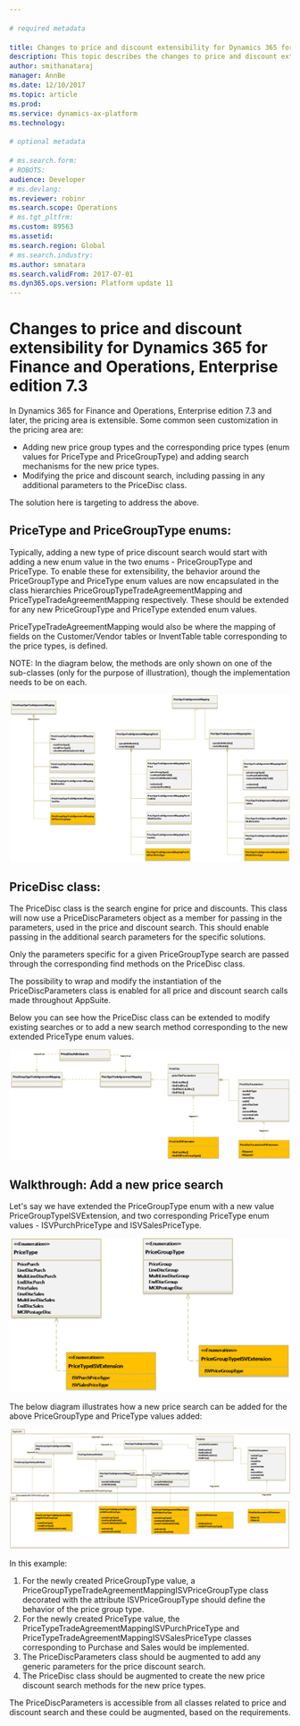 ```yaml
---

# required metadata

title: Changes to price and discount extensibility for Dynamics 365 for Finance and Operations, Enterprise edition 7.3
description: This topic describes the changes to price and discount extensibility for Dynamics 365 for Finance and Operations, Enterprise edition 7.3.
author: smithanataraj
manager: AnnBe
ms.date: 12/10/2017
ms.topic: article
ms.prod: 
ms.service: dynamics-ax-platform
ms.technology: 

# optional metadata

# ms.search.form: 
# ROBOTS: 
audience: Developer
# ms.devlang: 
ms.reviewer: robinr
ms.search.scope: Operations
# ms.tgt_pltfrm: 
ms.custom: 89563
ms.assetid: 
ms.search.region: Global
# ms.search.industry: 
ms.author: smnatara
ms.search.validFrom: 2017-07-01
ms.dyn365.ops.version: Platform update 11
---
```


# Changes to price and discount extensibility for Dynamics 365 for Finance and Operations, Enterprise edition 7.3

In Dynamics 365 for Finance and Operations, Enterprise edition 7.3 and later, the pricing area is extensible. Some common seen customization in the pricing area are:
- Adding new price group types and the corresponding price types (enum values for PriceType and PriceGroupType) and adding search mechanisms for the new price types.
- Modifying the price and discount search, including passing in any additional parameters to the PriceDisc class. 

The solution here is targeting to address the above.

## PriceType and PriceGroupType enums:

Typically, adding a new type of price discount search would start with adding a new enum value in the two enums - PriceGroupType and PriceType. To enable these for extensibility, the behavior around the PriceGroupType  and PriceType enum values are now encapsulated in the class hierarchies PriceGroupTypeTradeAgreementMapping and PriceTypeTradeAgreementMapping respectively. These should be extended for any new PriceGroupType and PriceType extended enum values.

PriceTypeTradeAgreementMapping would also be where the mapping of fields on the Customer/Vendor tables or InventTable table corresponding to the price types, is defined. 

NOTE: In the diagram below, the methods are only shown on one of the sub-classes (only for the purpose of illustration), though the implementation needs to be on each. 

![PriceGroupTypeTradeAgreementMapping](media/PricingFall20171.png)

## PriceDisc class: 

The PriceDisc class is the search engine for price and discounts. This class will now use a PriceDiscParameters object as a member for passing in the parameters, used in the price and discount search. This should enable passing in the additional search parameters for the specific solutions.

Only the parameters specific for a given PriceGroupType search are passed through the corresponding find methods on the PriceDisc class. 

The possibility to wrap and modify the instantiation of the PriceDiscParameters class is enabled for all price and discount search calls made throughout AppSuite.

Below you can see how the PriceDisc class can be extended to modify existing searches or to add a new search method corresponding to the new extended PriceType enum values.

![PriceDiscClass](media/PricingFall20172.png)

## Walkthrough: Add a new price search

Let's say we have extended the PriceGroupType enum with a new value  PriceGroupTypeISVExtension, and two corresponding PriceType enum values - ISVPurchPriceType and ISVSalesPriceType. 

![WalkThrough1](media/PricingFall20173.png)

The below diagram illustrates how a new price search can be added for the above PriceGroupType and PriceType values added:

![WalkThrough2](media/PricingFall20174.png)

In this example:

1. For the newly created PriceGroupType value, a PriceGroupTypeTradeAgreementMappingISVPriceGroupType class decorated with the attribute ISVPriceGroupType should define the behavior of the price group type.
2. For the newly created PriceType value, the PriceTypeTradeAgreementMappingISVPurchPriceType and PriceTypeTradeAgreementMappingISVSalesPriceType classes corresponding to Purchase and Sales would be implemented.
3. The PriceDiscParameters class should be augmented to add any generic parameters for the price discount search.
4. The PriceDisc class should be augmented to create the new price discount search methods for the new price types.

The PriceDiscParameters is accessible from all classes related to price and discount search and these could be augmented, based on the requirements. 
